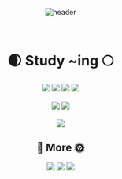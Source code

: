 <div align = "center">
  
  ![header](https://capsule-render.vercel.app/api?type=Rounded&text=Ji_Won.S)
</div>

<div align="center">


</div>
<br/>

<div align="center">

#  🌒 Study ~ing 🌕
<img src="https://img.shields.io/badge/HTML5-E34F26?style=for-the-badge&logo=HTML5&logoColor=white"/> 
<img src="https://img.shields.io/badge/CSS3-1572B6?style=for-the-badge&logo=CSS3&logoColor=white"/> 
<img src="https://img.shields.io/badge/JavaScript-F7DF1E?style=for-the-badge&logo=JavaScript&logoColor=white"/>
<img src="https://img.shields.io/badge/React-61DAFB?style=for-the-badge&logo=React&logoColor=white"/>
<br><br>
<img src="https://img.shields.io/badge/Python-3776AB?style=for-the-badge&logo=Python&logoColor=white"/>
<img src="https://img.shields.io/badge/Pytorch-EE4C2C?style=for-the-badge&logo=Pytorch&logoColor=white"/><br><br>
<img src="https://img.shields.io/badge/MySQL-4479A1?style=for-the-badge&logo=MySQL&logoColor=white"/>

## 🌱 More 🌞
<img src="https://img.shields.io/badge/Vue.js-61DAFB?style=for-the-badge&logo=Vue.js&logoColor=white"/>
<img src="https://img.shields.io/badge/Node.js-339933?style=for-the-badge&logo=Node.js&logoColor=white"/>
<img src="https://img.shields.io/badge/Django-092E20?style=for-the-badge&logo=Django&logoColor=white"/>

</div>
<!--
**usersoojin/usersoojin** is a ✨ _special_ ✨ repository because its `README.md` (this file) appears on your GitHub profile.




















<!--
**SeoJiWon1/SeoJiWon1** is a ✨ _special_ ✨ repository because its `README.md` (this file) appears on your GitHub profile.

Here are some ideas to get you started:

- 🔭 I’m currently working on ...
- 🌱 I’m currently learning ...
- 👯 I’m looking to collaborate on ...
- 🤔 I’m looking for help with ...
- 💬 Ask me about ...
- 📫 How to reach me: ...
- 😄 Pronouns: ...
- ⚡ Fun fact: ...
-->
